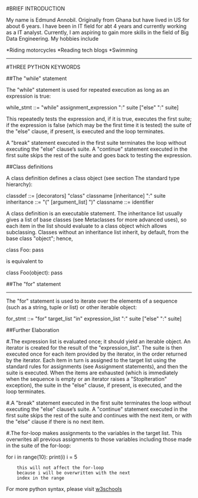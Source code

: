 #BRIEF INTRODUCTION

My name is Edmund Annobil. Originally from Ghana but have lived in US for about 6 years.
I have been in IT field for abt 4 years and currently working as a IT analyst.
Currently, I am aspiring to gain more skills in the field of Big Data Engineering. 
My hobbies include 

  *Riding motorcycles
  *Reading tech blogs 
  *Swimming

*********************

#THREE PYTHON KEYWORDS

##The "while" statement


The "while" statement is used for repeated execution as long as an
expression is true:

   while_stmt ::= "while" assignment_expression ":" suite
                  ["else" ":" suite]

This repeatedly tests the expression and, if it is true, executes the
first suite; if the expression is false (which may be the first time
it is tested) the suite of the "else" clause, if present, is executed
and the loop terminates.

A "break" statement executed in the first suite terminates the loop
without executing the "else" clause’s suite.  A "continue" statement
executed in the first suite skips the rest of the suite and goes back
to testing the expression.

##Class definitions

A class definition defines a class object (see section The standard
type hierarchy):

   classdef    ::= [decorators] "class" classname [inheritance] ":" suite
   inheritance ::= "(" [argument_list] ")"
   classname   ::= identifier

A class definition is an executable statement.  The inheritance list
usually gives a list of base classes (see Metaclasses for more
advanced uses), so each item in the list should evaluate to a class
object which allows subclassing.  Classes without an inheritance list
inherit, by default, from the base class "object"; hence,

   class Foo:
       pass

is equivalent to

   class Foo(object):
       pass



##The "for" statement
*******************

The "for" statement is used to iterate over the elements of a sequence
(such as a string, tuple or list) or other iterable object:

   for_stmt ::= "for" target_list "in" expression_list ":" suite
                ["else" ":" suite]

##Further Elaboration

#.The expression list is evaluated once; it should yield an iterable
object.  An iterator is created for the result of the
"expression_list".  The suite is then executed once for each item
provided by the iterator, in the order returned by the iterator.  Each
item in turn is assigned to the target list using the standard rules
for assignments (see Assignment statements), and then the suite is
executed.  When the items are exhausted (which is immediately when the
sequence is empty or an iterator raises a "StopIteration" exception),
the suite in the "else" clause, if present, is executed, and the loop
terminates.

#.A "break" statement executed in the first suite terminates the loop
without executing the "else" clause’s suite.  A "continue" statement
executed in the first suite skips the rest of the suite and continues
with the next item, or with the "else" clause if there is no next
item.

#.The for-loop makes assignments to the variables in the target list.
This overwrites all previous assignments to those variables including
those made in the suite of the for-loop:

   for i in range(10):
       print(i)
       i = 5            
       
        this will not affect the for-loop
        because i will be overwritten with the next
        index in the range

For more python syntax, please visit [w3schools](http://www.w3schools.com)